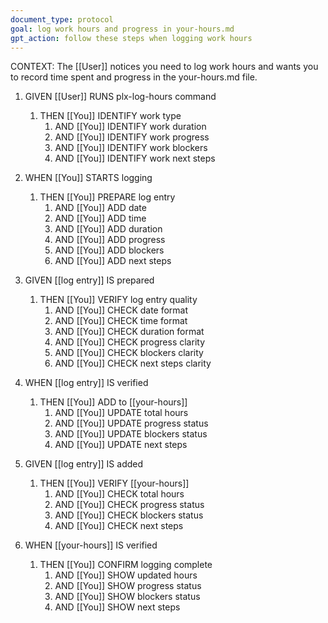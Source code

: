 ```yaml
---
document_type: protocol
goal: log work hours and progress in your-hours.md
gpt_action: follow these steps when logging work hours
---
```


CONTEXT: The [[User]] notices you need to log work hours and wants you to record time spent and progress in the your-hours.md file.

1. GIVEN [[User]] RUNS plx-log-hours command
	1. THEN [[You]] IDENTIFY work type
		1. AND [[You]] IDENTIFY work duration
		2. AND [[You]] IDENTIFY work progress
		3. AND [[You]] IDENTIFY work blockers
		4. AND [[You]] IDENTIFY work next steps

2. WHEN [[You]] STARTS logging
	1. THEN [[You]] PREPARE log entry
		1. AND [[You]] ADD date
		2. AND [[You]] ADD time
		3. AND [[You]] ADD duration
		4. AND [[You]] ADD progress
		5. AND [[You]] ADD blockers
		6. AND [[You]] ADD next steps

3. GIVEN [[log entry]] IS prepared
	1. THEN [[You]] VERIFY log entry quality
		1. AND [[You]] CHECK date format
		2. AND [[You]] CHECK time format
		3. AND [[You]] CHECK duration format
		4. AND [[You]] CHECK progress clarity
		5. AND [[You]] CHECK blockers clarity
		6. AND [[You]] CHECK next steps clarity

4. WHEN [[log entry]] IS verified
	1. THEN [[You]] ADD to [[your-hours]]
		1. AND [[You]] UPDATE total hours
		2. AND [[You]] UPDATE progress status
		3. AND [[You]] UPDATE blockers status
		4. AND [[You]] UPDATE next steps

5. GIVEN [[log entry]] IS added
	1. THEN [[You]] VERIFY [[your-hours]]
		1. AND [[You]] CHECK total hours
		2. AND [[You]] CHECK progress status
		3. AND [[You]] CHECK blockers status
		4. AND [[You]] CHECK next steps

6. WHEN [[your-hours]] IS verified
	1. THEN [[You]] CONFIRM logging complete
		1. AND [[You]] SHOW updated hours
		2. AND [[You]] SHOW progress status
		3. AND [[You]] SHOW blockers status
		4. AND [[You]] SHOW next steps
